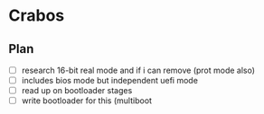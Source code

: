 # Crabos

## Plan
- [ ] research 16-bit real mode and if i can remove (prot mode also)
- [ ] includes bios mode but independent uefi mode
- [ ] read up on bootloader stages
- [ ] write bootloader for this (multiboot
